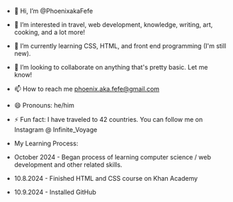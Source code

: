 - 👋 Hi, I’m @PhoenixakaFefe
- 👀 I’m interested in travel, web development, knowledge, writing, art, cooking, and a lot more!
- 🌱 I’m currently learning CSS, HTML, and front end programming (I'm still new).
- 💞️ I’m looking to collaborate on anything that's pretty basic. Let me know!
- 📫 How to reach me phoenix.aka.fefe@gmail.com
- 😄 Pronouns: he/him
- ⚡ Fun fact: I have traveled to 42 countries. You can follow me on Instagram @ Infinite_Voyage

- My Learning Process: 
- October 2024 - Began process of learning computer science / web development and other related skills.
- 10.8.2024 - Finished HTML and CSS course on Khan Academy
- 10.9.2024 - Installed GitHub

<!---
PhoenixakaFefe/PhoenixakaFefe is a ✨ special ✨ repository because its `README.md` (this file) appears on your GitHub profile.
You can click the Preview link to take a look at your changes.
--->
